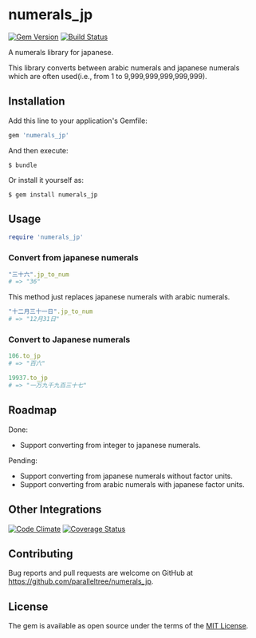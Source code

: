 # numerals_jp

[![Gem Version](https://badge.fury.io/rb/numerals_jp.svg)](https://badge.fury.io/rb/numerals_jp)
[![Build Status](https://travis-ci.org/paralleltree/numerals_jp.svg?branch=master)](https://travis-ci.org/paralleltree/numerals_jp)

A numerals library for japanese.

This library converts between arabic numerals and japanese numerals  
which are often used(i.e., from 1 to 9,999,999,999,999,999).

## Installation

Add this line to your application's Gemfile:

```ruby
gem 'numerals_jp'
```

And then execute:

    $ bundle

Or install it yourself as:

    $ gem install numerals_jp

## Usage

```ruby
require 'numerals_jp'
```

### Convert from japanese numerals
```ruby
"三十六".jp_to_num
# => "36"
```

This method just replaces japanese numerals with arabic numerals.

```ruby
"十二月三十一日".jp_to_num
# => "12月31日"
```

### Convert to Japanese numerals
```ruby
106.to_jp
# => "百六"

19937.to_jp
# => "一万九千九百三十七"
```

## Roadmap

Done:

  * Support converting from integer to japanese numerals.

Pending:

  * Support converting from japanese numerals without factor units.
  * Support converting from arabic numerals with japanese factor units.

## Other Integrations

[![Code Climate](https://codeclimate.com/github/paralleltree/numerals_jp/badges/gpa.svg)](https://codeclimate.com/github/paralleltree/numerals_jp)
[![Coverage Status](https://coveralls.io/repos/paralleltree/numerals_jp/badge.svg?branch=master&service=github)](https://coveralls.io/github/paralleltree/numerals_jp?branch=master)

## Contributing

Bug reports and pull requests are welcome on GitHub at https://github.com/paralleltree/numerals_jp.

## License

The gem is available as open source under the terms of the [MIT License](http://opensource.org/licenses/MIT).

